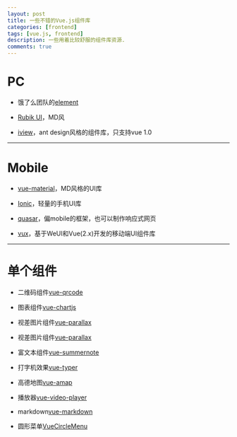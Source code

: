 ```yaml
---
layout: post
title: 一些不错的Vue.js组件库
categories: [frontend]
tags: [vue.js, frontend]
description: 一些用着比较舒服的组件库资源.
comments: true
---
```

# PC

* 饿了么团队的[element](http://element.eleme.io/)

* [Rubik UI](https://ccforward.github.io/rubik/#/)，MD风

* [iview](https://www.iviewui.com/)，ant design风格的组件库，只支持vue 1.0

---

# Mobile

* [vue-material](https://vuematerial.github.io)，MD风格的UI库

* [Ionic](http://ionicframework.com/getting-started/)，轻量的手机UI库

* [quasar](http://quasar-framework.org)，偏mobile的框架，也可以制作响应式网页

* [vux](https://vux.li)，基于WeUI和Vue(2.x)开发的移动端UI组件库

---

# 单个组件

* 二维码组件[vue-qrcode](https://github.com/xiaokaike/vue-qrcode)

* 图表组件[vue-chartjs](https://github.com/apertureless/vue-chartjs)

* 视差图片组件[vue-parallax](https://github.com/apertureless/vue-parallax)

* 视差图片组件[vue-parallax](https://github.com/apertureless/vue-parallax)

* 富文本组件[vue-summernote](https://github.com/LS1231/vue-summernote)

* 打字机效果[vue-typer](https://github.com/cngu/vue-typer)

* 高德地图[vue-amap](https://github.com/ElemeFE/vue-amap)

* 播放器[vue-video-player](https://github.com/surmon-china/vue-video-player)

* markdown[vue-markdown](https://github.com/miaolz123/vue-markdown)

* 圆形菜单[VueCircleMenu](https://github.com/OYsun/VueCircleMenu)
